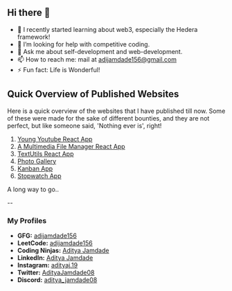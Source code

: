 ## Hi there 👋

- 🌱 I recently started learning about web3, especially the Hedera framework!
- 🤔 I’m looking for help with competitive coding.
- 💬 Ask me about self-development and web-development.
- 📫 How to reach me: mail at adijamdade156@gmail.com
- ⚡ Fun fact: Life is Wonderful!

## Quick Overview of Published Websites

Here is a quick overview of the websites that I have published till now. Some of these were made for the sake of different bounties, and they are not perfect, but like someone said, 'Nothing ever is', right!

1. [Young Youtube React App](https://young-youtube.netlify.app/)
2. [A Multimedia File Manager React App](https://stackupadi-multimedia-app.netlify.app/)
3. [TextUtils React App](https://adityajamdade.github.io/TextUtils-React-app/)
4. [Photo Gallery](https://stackupadi-photo-gallery-app.netlify.app/)
5. [Kanban App](https://stackupadi-kanban-app.netlify.app/)
6. [Stopwatch App](https://stackupadi-stopwatch-app.netlify.app/)

A long way to go..

--

### My Profiles

- **GFG:** [adijamdade156](https://auth.geeksforgeeks.org/user/adijamdade156/practice)
- **LeetCode:** [adijamdade156](https://leetcode.com/adijamdade156/)
- **Coding Ninjas:** [Aditya Jamdade](https://www.codingninjas.com/studio/profile/989a18a2-a83d-4963-8c42-afde094c6cb2)
- **LinkedIn:** [Aditya Jamdade](https://www.linkedin.com/in/aditya-jamdade)
- **Instagram:** [adityaj.19](https://instagram.com/adityaj.19)
- **Twitter:** [AdityaJamdade08](https://twitter.com/AdityaJamdade08)
- **Discord:** [aditya_jamdade08](https://discord.com/users/aditya_jamdade08)
